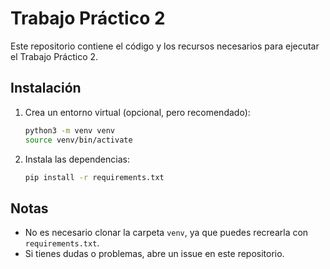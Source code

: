 # Trabajo Práctico 2

Este repositorio contiene el código y los recursos necesarios para ejecutar el Trabajo Práctico 2.

## Instalación

1. Crea un entorno virtual (opcional, pero recomendado):
   ```bash
   python3 -m venv venv
   source venv/bin/activate
   ```
2. Instala las dependencias:
   ```bash
   pip install -r requirements.txt
   ```

## Notas
- No es necesario clonar la carpeta `venv`, ya que puedes recrearla con `requirements.txt`.
- Si tienes dudas o problemas, abre un issue en este repositorio.
